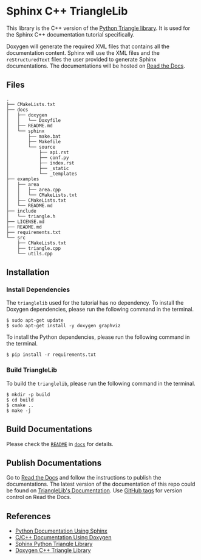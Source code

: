 # Sphinx C++ TriangleLib

This library is the C++ version of the [Python Triangle library](https://github.com/leimao/Sphinx-Python-TriangleLib). It is used for the Sphinx C++ documentation tutorial specifically.

Doxygen will generate the required XML files that contains all the documentation content. Sphinx will use the XML files and the `reStructuredText` files the user provided to generate Sphinx documentations. The documentations will be hosted on [Read the Docs](`https://readthedocs.org/dashboard/import/manual/`).

## Files

```
.
├── CMakeLists.txt
├── docs
│   ├── doxygen
│   │   └── Doxyfile
│   ├── README.md
│   └── sphinx
│       ├── make.bat
│       ├── Makefile
│       └── source
│           ├── api.rst
│           ├── conf.py
│           ├── index.rst
│           ├── _static
│           └── _templates
├── examples
│   ├── area
│   │   ├── area.cpp
│   │   └── CMakeLists.txt
│   ├── CMakeLists.txt
│   └── README.md
├── include
│   └── triangle.h
├── LICENSE.md
├── README.md
├── requirements.txt
└── src
    ├── CMakeLists.txt
    ├── triangle.cpp
    └── utils.cpp
```

## Installation

### Install Dependencies

The `trianglelib` used for the tutorial has no dependency. To install the Doxygen dependencies, please run the following command in the terminal.

```
$ sudo apt-get update
$ sudo apt-get install -y doxygen graphviz
```

To install the Python dependencies, please run the following command in the terminal.


```
$ pip install -r requirements.txt
```

### Build TriangleLib

To build the `trianglelib`, please run the following command in the terminal.

```
$ mkdir -p build
$ cd build
$ cmake ..
$ make -j
```

## Build Documentations

Please check the [`README`](docs/README.md) in [`docs`](docs/) for details.

## Publish Documentations

Go to [Read the Docs](`https://readthedocs.org/dashboard/import/manual/`) and follow the instructions to publish the documentations. The latest version of the documentation of this repo could be found on [TriangleLib's Documentation](). Use [GitHub tags]() for version control on Read the Docs.

## References

* [Python Documentation Using Sphinx](https://leimao.github.io/blog/Python-Documentation-Using-Sphinx/)
* [C/C++ Documentation Using Doxygen](https://leimao.github.io/blog/CPP-Documentation-Using-Doxygen/)
* [Sphinx Python Triangle Library](https://github.com/leimao/Sphinx-Python-TriangleLib)
* [Doxygen C++ Triangle Library](https://github.com/leimao/Doxygen-CPP-TriangleLib)
